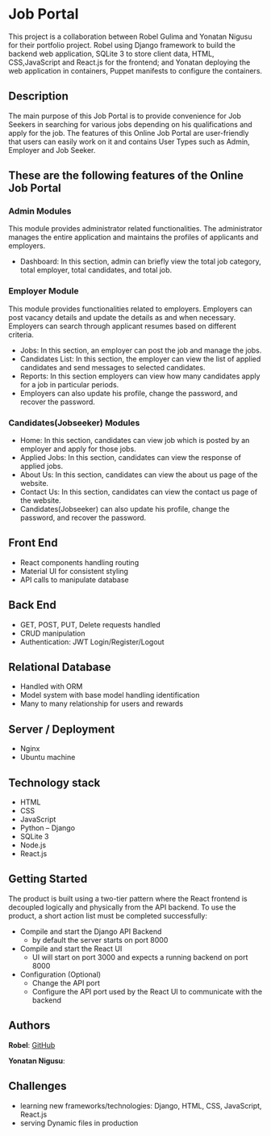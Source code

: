 # Job Portal


This project is a collaboration between Robel Gulima and Yonatan Nigusu for their portfolio project. 
Robel using Django framework to build the backend web application, SQLite 3 to store client data, HTML, CSS,JavaScript and React.js for the frontend; 
and Yonatan deploying the web application in containers,  Puppet manifests to configure the containers.

## Description 
The main purpose of this Job Portal is to provide convenience for Job Seekers in searching for various jobs depending on his qualifications and apply for the job.
The features of this Online Job Portal are user-friendly that users can easily work on it and contains User Types such as Admin, Employer and Job Seeker.

## These are the following features of the Online Job Portal


### **Admin Modules**
This module provides administrator related functionalities. The administrator manages the entire application and maintains the profiles of applicants and employers.
* Dashboard: In this section, admin can briefly view the total job category, total employer, total candidates, and total job.

### **Employer Module**
This module provides functionalities related to employers. Employers can post vacancy details and update the details as and when necessary. Employers can search through applicant resumes based on different criteria.
* Jobs: In this section, an employer can post the job and manage the jobs.
* Candidates List: In this section, the employer can view the list of applied candidates and send messages to selected candidates.
* Reports: In this section employers can view how many candidates apply for a job in particular periods.
* Employers can also update his profile, change the password, and recover the password.

### **Candidates(Jobseeker) Modules**
* Home: In this section, candidates can view job which is posted by an employer and apply for those jobs.
* Applied Jobs: In this section, candidates can view the response of applied jobs.
* About Us: In this section, candidates can view the about us page of the website.
* Contact Us: In this section, candidates can view the contact us page of the website.
* Candidates(Jobseeker) can also update his profile, change the password, and recover the password.

## Front End
* React components handling routing
* Material UI for consistent styling
* API calls to manipulate database

## Back End
* GET, POST, PUT, Delete requests handled
* CRUD manipulation 
* Authentication: JWT Login/Register/Logout

## Relational Database
* Handled with ORM 
* Model system with base model handling identification
* Many to many relationship for users and rewards

## Server / Deployment
* Nginx 
* Ubuntu machine

## Technology stack
* HTML
* CSS
* JavaScript
* Python – Django
* SQLite 3
* Node.js
* React.js

## Getting Started

The product is built using a two-tier pattern where the React frontend is decoupled logically and physically from the API backend. To use the product, a short action list must be completed successfully:
-	Compile and start the Django API Backend
      -	by default the server starts on port 8000
-	Compile and start the React UI
      -	UI will start on port 3000 and expects a running backend on port 8000
-	Configuration (Optional)
      -	Change the API port
      -	Configure the API port used by the React UI to communicate with the backend


## Authors
**Robel**: [GitHub](https://github.com/robel625)

**Yonatan Nigusu**:

## Challenges
- learning new frameworks/technologies: Django, HTML, CSS, JavaScript, React.js
- serving Dynamic files in production 
